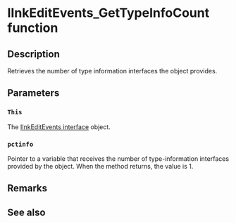 # IInkEditEvents_GetTypeInfoCount function

## Description

Retrieves the number of type information interfaces the object provides.

## Parameters

### `This`

The [IInkEditEvents interface](https://learn.microsoft.com/windows/win32/api/inked/nn-inked-_iinkeditevents) object.

### `pctinfo`

Pointer to a variable that receives the number of type-information interfaces provided by the object. When the method returns, the value is 1.

## Remarks

## See also